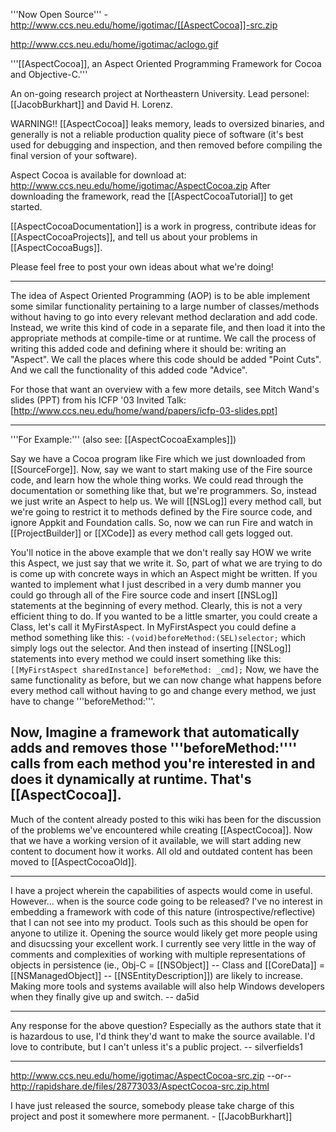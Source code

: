 '''Now Open Source''' - http://www.ccs.neu.edu/home/igotimac/[[AspectCocoa]]-src.zip

http://www.ccs.neu.edu/home/igotimac/aclogo.gif

'''[[AspectCocoa]], an Aspect Oriented Programming Framework for Cocoa and Objective-C.'''

An on-going research project at Northeastern University.
Lead personel:  [[JacobBurkhart]] and David H. Lorenz.

WARNING!! [[AspectCocoa]] leaks memory, leads to oversized binaries, and generally is not a reliable production quality piece of software (it's best used for debugging and inspection, and then removed before compiling the final version of your software).

Aspect Cocoa is available for download at:
http://www.ccs.neu.edu/home/igotimac/AspectCocoa.zip
After downloading the framework, read the [[AspectCocoaTutorial]] to get started.

[[AspectCocoaDocumentation]] is a work in progress, contribute ideas for [[AspectCocoaProjects]], and tell us about your problems in [[AspectCocoaBugs]].

Please feel free to post your own ideas about what we're doing!

----

The idea of Aspect Oriented Programming (AOP) is to be able implement some similar functionality pertaining to a large number of classes/methods without having to go into every relevant method declaration and add code.  Instead, we write this kind of code in a separate file, and then load it into the appropriate methods at compile-time or at runtime.  We call the process of writing this added code and defining where it should be: writing an "Aspect".  We call the places where this code should be added "Point Cuts".  And we call the functionality of this added code "Advice".

For those that want an overview with a few more details, see Mitch Wand's slides (PPT) from his ICFP '03 Invited Talk:
[http://www.ccs.neu.edu/home/wand/papers/icfp-03-slides.ppt]

----
'''For Example:'''  (also see: [[AspectCocoaExamples]])

Say we have a Cocoa program like Fire which we just downloaded from [[SourceForge]].  Now, say we want to start making use of the Fire source code, and learn how the whole thing works.  We could read through the documentation or something like that, but we're programmers.  So, instead we just write an Aspect to help us.  We will [[NSLog]] every method call, but we're going to restrict it to methods defined by the Fire source code, and ignore Appkit and Foundation calls.  So, now we can run Fire and watch in [[ProjectBuilder]] or [[XCode]] as every method call gets logged out.

You'll notice in the above example that we don't really say HOW we write this Aspect, we just say that we write it.  So, part of what we are trying to do is come up with concrete ways in which an Aspect might be written.  If you wanted to implement what I just described in a very dumb manner you could go through all of the Fire source code and insert [[NSLog]] statements at the beginning of every method.  Clearly, this is not a very efficient thing to do.  If you wanted to be a little smarter, you could create a Class, let's call it MyFirstAspect.  In MyFirstAspect you could define a method something like this:
<code>-(void)beforeMethod:(SEL)selector;</code> 
which simply logs out the selector.  And then instead of inserting [[NSLog]] statements into every method we could insert something like this:  
<code>[[MyFirstAspect sharedInstance] beforeMethod: _cmd];</code>
Now, we have the same functionality as before, but we can now change what happens before every method call without having to go and change every method, we just have to change '''beforeMethod:'''.  

Now, Imagine a framework that automatically adds and removes those '''beforeMethod:'''' calls from each method you're interested in and does it dynamically at runtime.  That's [[AspectCocoa]].
----

Much of the content already posted to this wiki has been for the discussion of the problems we've encountered while creating [[AspectCocoa]].  Now that we have a working version of it available, we will start adding new content to document how it works.  All old and outdated content has been moved to [[AspectCocoaOld]].

----

I have a project wherein the capabilities of aspects would come in useful. However... when is the source code going to be released? I've no interest in embedding a framework with code of this nature (introspective/reflective) that I can not see into my product. Tools such as this should be open for anyone to utilize it. Opening the source would likely get more people using and disucssing your excellent work. I currently see very little in the way of comments and complexities of working with multiple representations of objects in persistence (ie., Obj-C = [[NSObject]] -- Class and [[CoreData]] = [[NSManagedObject]] -- [[NSEntityDescription]]) are likely to increase. Making more tools and systems available will also help Windows developers when they finally give up and switch. -- da5id

----

Any response for the above question?  Especially as the authors state that it is hazardous to use, I'd think they'd want to make the source available.  I'd love to contribute, but I can't unless it's a public project. -- silverfields1

----
http://www.ccs.neu.edu/home/igotimac/AspectCocoa-src.zip
--or--
http://rapidshare.de/files/28773033/AspectCocoa-src.zip.html

I have just released the source, somebody please take charge of this project and post it somewhere more permanent. - [[JacobBurkhart]]